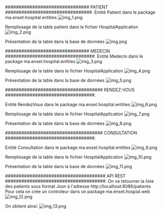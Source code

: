 ############################### PATIENT ################################.
Entité Patient dans le package ma.enset.hospital.entities
![img_1.png](img_1.png)

Remplissage de la table patient dans le fichier HospitalApplication
![img_2.png](img_2.png)

Présentation de la table dans la base de données
![img.png](img.png)



############################### MEDECIN #################################.
Entité Medecin dans le package ma.enset.hospital.entities
![img_3.png](img_3.png)

Remplissage de la table dans le fichier HospitalApplication
![img_4.png](img_4.png)

Présentation de la table dans la base de données
![img_5.png](img_5.png)


#################################### RENDEZ-VOUS #################################.

Entité RendezVous dans le package ma.enset.hospital.entities
![img_6.png](img_6.png)

Remplissage de la table dans le fichier HospitalApplication
![img_7.png](img_7.png)

Présentation de la table dans la base de données
![img_8.png](img_8.png)


#################################### CONSULTATION #################################.

Entité Consultation dans le package ma.enset.hospital.entities
![img_9.png](img_9.png)

Remplissage de la table dans le fichier HospitalApplication
![img_10.png](img_10.png)


Présentation de la table dans la base de données
![img_11.png](img_11.png)


##################################### API REST #####################################.
On va retourner la liste des patients sous format Json à l'adresse http://localhost:8086/patients
Pour cela on crée un controleur dans un package ma.enset.hospial.web
![img_12.png](img_12.png)


On obtient ainsi:
![img_13.png](img_13.png)


